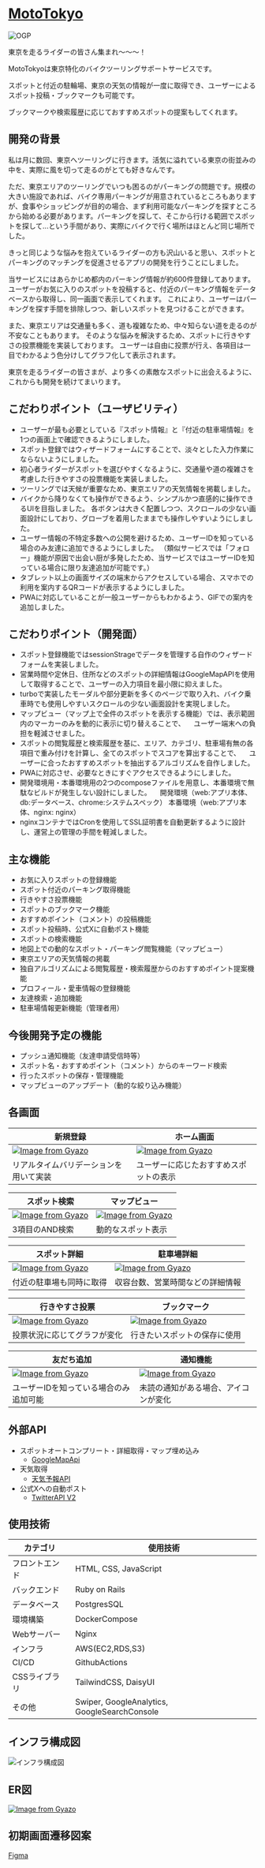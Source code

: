 # [MotoTokyo](https://moto-tokyo.com)

![OGP](https://github.com/miyataro0314/MotoTokyo/assets/125170964/8d353014-767f-4926-8c15-d0fc07cf6a7b)

東京を走るライダーの皆さん集まれ〜〜〜！

MotoTokyoは東京特化のバイクツーリングサポートサービスです。

スポットと付近の駐輪場、東京の天気の情報が一度に取得でき、ユーザーによるスポット投稿・ブックマークも可能です。

ブックマークや検索履歴に応じておすすめスポットの提案もしてくれます。


## 開発の背景
私は月に数回、東京へツーリングに行きます。活気に溢れている東京の街並みの中を、実際に風を切って走るのがとても好きなんです。

ただ、東京エリアのツーリングでいつも困るのがパーキングの問題です。規模の大きい施設であれば、バイク専用パーキングが用意されているところもありますが、食事やショッピングが目的の場合、まず利用可能なパーキングを探すところから始める必要があります。パーキングを探して、そこから行ける範囲でスポットを探して...という手間があり、実際にバイクで行く場所はほとんど同じ場所でした。

きっと同じような悩みを抱えているライダーの方も沢山いると思い、スポットとパーキングのマッチングを促進させるアプリの開発を行うことにしました。

当サービスにはあらかじめ都内のパーキング情報が約600件登録してあります。ユーザーがお気に入りのスポットを投稿すると、付近のパーキング情報をデータベースから取得し、同一画面で表示してくれます。
これにより、ユーザーはパーキングを探す手間を排除しつつ、新しいスポットを見つけることができます。

また、東京エリアは交通量も多く、道も複雑なため、中々知らない道を走るのが不安なこともあります。
そのような悩みを解決するため、スポットに行きやすさの投票機能を実装しております。
ユーザーは自由に投票が行え、各項目は一目でわかるよう色分けしてグラフ化して表示されます。

東京を走るライダーの皆さまが、より多くの素敵なスポットに出会えるように、これからも開発を続けてまいります。


## こだわりポイント（ユーザビリティ）
- ユーザーが最も必要としている『スポット情報』と『付近の駐車場情報』を1つの画面上で確認できるようにしました。
- スポット登録ではウィザードフォームにすることで、淡々とした入力作業にならないようにしました。
- 初心者ライダーがスポットを選びやすくなるように、交通量や道の複雑さを考慮した行きやすさの投票機能を実装しました。
- ツーリングでは天候が重要なため、東京エリアの天気情報を掲載しました。
- バイクから降りなくても操作ができるよう、シンプルかつ直感的に操作できるUIを目指しました。
  各ボタンは大きく配置しつつ、スクロールの少ない画面設計にしており、グローブを着用したままでも操作しやすいようにしました。
- ユーザー情報の不特定多数への公開を避けるため、ユーザーIDを知っている場合のみ友達に追加できるようにしました。
  （類似サービスでは「フォロー」機能が原因で出会い厨が多発したため、当サービスではユーザーIDを知っている場合に限り友達追加が可能です。）
- タブレット以上の画面サイズの端末からアクセスしている場合、スマホでの利用を案内するQRコードが表示するようにしました。
- PWAに対応していることが一般ユーザーからもわかるよう、GIFでの案内を追加しました。


## こだわりポイント（開発面）
- スポット登録機能ではsessionStrageでデータを管理する自作のウィザードフォームを実装しました。
- 営業時間や定休日、住所などのスポットの詳細情報はGoogleMapAPIを使用して取得することで、ユーザーの入力項目を最小限に抑えました。
- turboで実装したモーダルや部分更新を多くのページで取り入れ、バイク乗車時でも使用しやすいスクロールの少ない画面設計を実現しました。
- マップビュー（マップ上で全件のスポットを表示する機能）では、表示範囲内のマーカーのみを動的に表示に切り替えることで、
　ユーザー端末への負担を軽減させました。
- スポットの閲覧履歴と検索履歴を基に、エリア、カテゴリ、駐車場有無の各項目で重み付けを計算し、全てのスポットでスコアを算出することで、
　ユーザーに合ったおすすめスポットを抽出するアルゴリズムを自作しました。
- PWAに対応させ、必要なときにすぐアクセスできるようにしました。
- 開発環境用・本番環境用の2つのcomposeファイルを用意し、本番環境で無駄なビルドが発生しない設計にしました。
　開発環境（web:アプリ本体、db:データベース、chrome:システムスペック） 本番環境（web:アプリ本体、nginx: nginx）
- nginxコンテナではCronを使用してSSL証明書を自動更新するように設計し、運営上の管理の手間を軽減しました。


## 主な機能
- お気に入りスポットの登録機能
- スポット付近のパーキング取得機能
- 行きやすさ投票機能
- スポットのブックマーク機能
- おすすめポイント（コメント）の投稿機能
- スポット投稿時、公式Xに自動ポスト機能
- スポットの検索機能
- 地図上での動的なスポット・パーキング閲覧機能（マップビュー）
- 東京エリアの天気情報の掲載
- 独自アルゴリズムによる閲覧履歴・検索履歴からのおすすめポイント提案機能
- プロフィール・愛車情報の登録機能
- 友達検索・追加機能
- 駐車場情報更新機能（管理者用）


## 今後開発予定の機能
- プッシュ通知機能（友達申請受信時等）
- スポット名・おすすめポイント（コメント）からのキーワード検索
- 行ったスポットの保存・管理機能
- マップビューのアップデート（動的な絞り込み機能）


## 各画面
| 新規登録 | ホーム画面 |
| --- | --- |
| [![Image from Gyazo](https://i.gyazo.com/8dec8731f9f9c4f1c74adb46c7eb525b.gif)](https://gyazo.com/8dec8731f9f9c4f1c74adb46c7eb525b) | [![Image from Gyazo](https://i.gyazo.com/2d4dbff3279b06fef7a3400e6e1ae545.gif)](https://gyazo.com/2d4dbff3279b06fef7a3400e6e1ae545) |
| リアルタイムバリデーションを用いて実装 | ユーザーに応じたおすすめスポットの表示 |

| スポット検索 | マップビュー |
| --- | --- |
| [![Image from Gyazo](https://i.gyazo.com/82b4a79fb266330b2a8ccbdff79ffa62.gif)](https://gyazo.com/82b4a79fb266330b2a8ccbdff79ffa62) | [![Image from Gyazo](https://i.gyazo.com/fd1d1b4ccc1893e2b88798224bb2b584.gif)](https://gyazo.com/fd1d1b4ccc1893e2b88798224bb2b584) |
| 3項目のAND検索 | 動的なスポット表示 |

| スポット詳細 | 駐車場詳細 |
| --- | --- |
| [![Image from Gyazo](https://i.gyazo.com/d5eb9f31a1c4d44e7dd44ce3bccee3b2.gif)](https://gyazo.com/d5eb9f31a1c4d44e7dd44ce3bccee3b2) | [![Image from Gyazo](https://i.gyazo.com/373360c4e7f533ff73c1b43bae49f664.gif)](https://gyazo.com/373360c4e7f533ff73c1b43bae49f664) |
| 付近の駐車場も同時に取得 | 収容台数、営業時間などの詳細情報 |

| 行きやすさ投票 | ブックマーク |
| --- | --- |
| [![Image from Gyazo](https://i.gyazo.com/696b12568274455b5a7daa3c25c20ae5.gif)](https://gyazo.com/696b12568274455b5a7daa3c25c20ae5) | [![Image from Gyazo](https://i.gyazo.com/3ebedb2354b238bf97ce5ac3c5fcda23.gif)](https://gyazo.com/3ebedb2354b238bf97ce5ac3c5fcda23) |
| 投票状況に応じてグラフが変化 | 行きたいスポットの保存に使用 |

| 友だち追加 | 通知機能 |
| --- | --- |
| [![Image from Gyazo](https://i.gyazo.com/c9e00ff0632326a8e0b9d21e7450ddc6.gif)](https://gyazo.com/c9e00ff0632326a8e0b9d21e7450ddc6) | [![Image from Gyazo](https://i.gyazo.com/b58bf80e91bcc8114ef650ca1b2315c3.gif)](https://gyazo.com/b58bf80e91bcc8114ef650ca1b2315c3) |
| ユーザーIDを知っている場合のみ追加可能 | 未読の通知がある場合、アイコンが変化 |


## 外部API
- スポットオートコンプリート・詳細取得・マップ埋め込み
  - [GoogleMapApi](https://developers.google.com/maps?hl=ja)
- 天気取得
  - [天気予報API](https://weather.tsukumijima.net)
- 公式Xへの自動ポスト
  - [TwitterAPI V2](https://developer.x.com/ja/docs/twitter-api)


## 使用技術
| カテゴリ | 使用技術 |
| --- | --- |
| フロントエンド | HTML, CSS, JavaScript |
| バックエンド | Ruby on Rails |
| データベース | PostgresSQL |
| 環境構築 | DockerCompose |
| Webサーバー | Nginx |
| インフラ | AWS(EC2,RDS,S3) |
| CI/CD | GithubActions |
| CSSライブラリ | TailwindCSS, DaisyUI |
| その他 | Swiper, GoogleAnalytics, GoogleSearchConsole |


## インフラ構成図
![インフラ構成図](https://github.com/miyataro0314/MotoTokyo/assets/125170964/ca75e18e-b8d9-4605-8ed8-4e07f6f2a7bf)


## ER図
[![Image from Gyazo](https://i.gyazo.com/d3e922527304a5c11cc9decba953752a.png)](https://gyazo.com/d3e922527304a5c11cc9decba953752a)


## 初期画面遷移図案
[Figma](https://www.figma.com/file/b2YCfKzmKqggwpyZhK91mq/%E7%94%BB%E9%9D%A2%E9%81%B7%E7%A7%BB%E5%9B%B3?type=design&node-id=0%3A1&mode=design&t=ZoZS5TOVkbeCjIzD-1)
